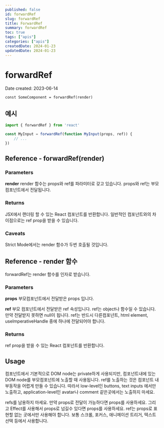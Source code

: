 ```yaml
---
published: false
id: forwardRef
slug: forwardRef
title: ForwardRef
summary: forwardRef
toc: true
tags: ["apis"]
categories: ["apis"]
createdDate: 2024-01-23
updatedDate: 2024-01-23
---
```


# forwardRef

Date created: 2023-06-14

```tsx
const SomeComponent = forwardRef(render)
```

## 예시 
```ts
import { forwardRef } from 'react'

const MyInput = forwardRef(function MyInput(props, ref)) {
    // ...
})
```
## Reference - forwardRef(render)
### Parameters
**render**
render 함수는 props와 ref를 파라미터로 갖고 있습니다.
props와 ref는 부모 컴포넌트에서 전달됩니다.

### Returns
JSX에서 랜더링 할 수 있는 React 컴포넌트를 반환합니다.
일반적인 컴포넌트와의 차이점으로는 ref prop을 받을 수 있습니다.

### Caveats
Strict Mode에서는 render 함수가 두번 호출될 것입니다.

## Reference - render 함수
forwardRef는 render 함수를 인자로 받습니다.

### Parameters
**props**
부모컴포넌트에서 전달받은 props 입니다.

**ref**
부모 컴포넌트에서 전달받은 ref 속성입니다.
ref는 object나 함수일 수 있습니다. 만약 전달받지 못하면 null이 됩니다.
ref는 반드시 다른컴포넌트, html element, useImperativeHandle 중에 하나에 전달되어야 합니다.

### Returns
ref prop을 받을 수 있는 React 컴포넌트를 반환합니다.

## Usage

컴포넌트에서 기본적으로 DOM node는 private하게 사용되지만, 컴포넌트내에 있는 DOM node를 부모컴포넌트에 노출할 때 사용됩니다.
ref를 노출하는 것은 컴포넌트 내부동작을 어렵게 만들 수 있습니다.
따라서 low-level인 buttons, text inputs 에서만 노출하고, application-level인 avatar나 comment 같은곳에서는 노출하지 마세요.

refs를 남용하지 마세요. 만약 props로 전달이 가능하다면 props를 사용하세요.
그리고 Effect를 사용해서 props로 넘길수 있다면 props를 사용하세요.
ref는 props로 표현할 없는 곳에서만 사용해야 합니다.
보통 스크롤, 포커스, 애니메이션 트리거, 텍스트 선택 등에서 사용합니다.

